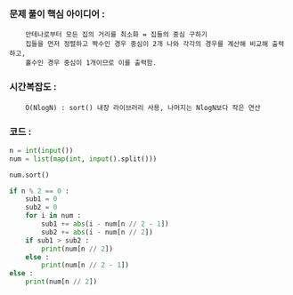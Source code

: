 ### 문제 풀이 핵심 아이디어 :
        안테나로부터 모든 집의 거리를 최소화 = 집들의 중심 구하기
        집들을 먼저 정렬하고 짝수인 경우 중심이 2개 나와 각각의 경우를 계산해 비교해 출력하고,
        홀수인 경우 중심이 1개이므로 이를 출력함.

### 시간복잡도 :
        O(NlogN) : sort() 내장 라이브러리 사용, 나머지는 NlogN보다 작은 연산

### 코드 :
```python
n = int(input())
num = list(map(int, input().split()))

num.sort()

if n % 2 == 0 :
    sub1 = 0
    sub2 = 0
    for i in num :
        sub1 += abs(i - num[n // 2 - 1])
        sub2 += abs(i - num[n // 2])
    if sub1 > sub2 :
        print(num[n // 2])
    else :
        print(num[n // 2 - 1])
else :
    print(num[n // 2])
```